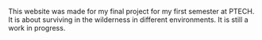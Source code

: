 This website was made for my final project for my first semester at PTECH.
It is about surviving in the wilderness in different environments.
It is still a work in progress.
